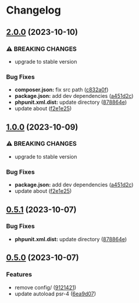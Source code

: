 # Changelog

## [2.0.0](https://github.com/SandroMiguel/php-sceleto/compare/v1.0.0...v2.0.0) (2023-10-10)


### ⚠ BREAKING CHANGES

* upgrade to stable version

### Bug Fixes

* **composer.json:** fix src path ([c832a0f](https://github.com/SandroMiguel/php-sceleto/commit/c832a0f6dd48d1e095dd2d40895f010cbf41b112))
* **package.json:** add dev dependencies ([a451d2c](https://github.com/SandroMiguel/php-sceleto/commit/a451d2ccc444c3eedfa1a619ffd0608e1bfada19))
* **phpunit.xml.dist:** update directory ([878864e](https://github.com/SandroMiguel/php-sceleto/commit/878864e63557e6515e8201dcd9f3fccec83fc97d))
* update about ([f2e1e25](https://github.com/SandroMiguel/php-sceleto/commit/f2e1e2584f0b3942dd5651049935a9940fc2e6b5))

## [1.0.0](https://github.com/SandroMiguel/php-sceleto/compare/v0.5.1...v1.0.0) (2023-10-09)


### ⚠ BREAKING CHANGES

* upgrade to stable version

### Bug Fixes

* **package.json:** add dev dependencies ([a451d2c](https://github.com/SandroMiguel/php-sceleto/commit/a451d2ccc444c3eedfa1a619ffd0608e1bfada19))
* update about ([f2e1e25](https://github.com/SandroMiguel/php-sceleto/commit/f2e1e2584f0b3942dd5651049935a9940fc2e6b5))

## [0.5.1](https://github.com/SandroMiguel/php-sceleto/compare/v0.5.0...v0.5.1) (2023-10-07)


### Bug Fixes

* **phpunit.xml.dist:** update directory ([878864e](https://github.com/SandroMiguel/php-sceleto/commit/878864e63557e6515e8201dcd9f3fccec83fc97d))

## [0.5.0](https://github.com/SandroMiguel/php-sceleto/compare/0.4.2...v0.5.0) (2023-10-07)


### Features

* remove config/ ([9121421](https://github.com/SandroMiguel/php-sceleto/commit/912142155b731f80d29c82d6c6aec179a98125f2))
* update autoload psr-4 ([6ea9d07](https://github.com/SandroMiguel/php-sceleto/commit/6ea9d078e979eaf5103e1f16c3dda473dafbd159))
